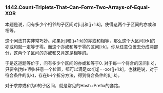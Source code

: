 ### 1442.Count-Triplets-That-Can-Form-Two-Arrays-of-Equal-XOR

本题是说，问有多少个相邻的子区间对[i:j]和[j+1:k]，使得这两个子区间的亦或和相等。

这个问法其实非常巧妙。如果[i:j]和[j+1:k]的亦或和相等，那么这个大区间[i:k]的亦或和就一定等于零。而这个亦或和等于零的区间[i:k]，你从任意位置去分成两部分，这两个子区间的亦或和又肯定是相等的。

于是这道题等价于，问有多少个区间的亦或和等于0. 对于每一个符合的区间[i:k]，只要令j为i+1到k任意一个位置，都可以满足xor[i:j]==xor[j+1:k]。也就是说，对于符合条件的(i,k)，存在k-i个拆分方法，得到符合条件的(i,j,k)。

对于求亦或和为0的子区间，就是常见的Hash+Prefix的套路。
